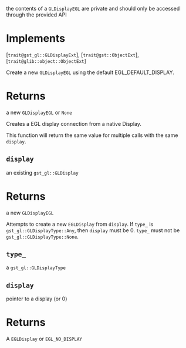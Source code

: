 <!-- file * -->
<!-- struct GLDisplayEGL -->
the contents of a `GLDisplayEGL` are private and should only be accessed
through the provided API

# Implements

[`trait@gst_gl::GLDisplayExt`], [`trait@gst::ObjectExt`], [`trait@glib::object::ObjectExt`]
<!-- impl GLDisplayEGL::fn new -->
Create a new `GLDisplayEGL` using the default EGL_DEFAULT_DISPLAY.

# Returns

a new `GLDisplayEGL` or `None`
<!-- impl GLDisplayEGL::fn from_gl_display -->
Creates a EGL display connection from a native Display.

This function will return the same value for multiple calls with the same
`display`.
## `display`
an existing `gst_gl::GLDisplay`

# Returns

a new `GLDisplayEGL`
<!-- impl GLDisplayEGL::fn get_from_native -->
Attempts to create a new `EGLDisplay` from `display`. If `type_` is
`gst_gl::GLDisplayType::Any`, then `display` must be 0. `type_` must not be
`gst_gl::GLDisplayType::None`.
## `type_`
a `gst_gl::GLDisplayType`
## `display`
pointer to a display (or 0)

# Returns

A `EGLDisplay` or `EGL_NO_DISPLAY`
